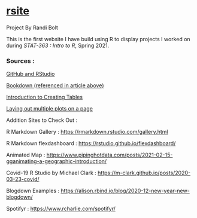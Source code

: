 # [rsite](https://rbolt13.github.io/rsite)
Project By Randi Bolt

This is the first website I have build using R to display projects I worked on during _STAT-363 : Intro to R_, Spring 2021. 

### Sources : 

[GitHub and RStudio](https://resources.github.com/whitepapers/github-and-rstudio/)

[Bookdown (referenced in article above)](https://bookdown.org/yihui/rmarkdown/rmarkdown-site.html)

[Introduction to Creating Tables](https://gt.rstudio.com/articles/intro-creating-gt-tables.html)

[Laying out multiple plots on a page](https://cran.r-project.org/web/packages/egg/vignettes/Ecosystem.html)

Addition Sites to Check Out : 

R Markdown Gallery : https://rmarkdown.rstudio.com/gallery.html 

R Markdown flexdashboard : https://rstudio.github.io/flexdashboard/

Animated Map : https://www.pipinghotdata.com/posts/2021-02-15-gganimating-a-geographic-introduction/ 

Covid-19 R Studio by Michael Clark : https://m-clark.github.io/posts/2020-03-23-covid/ 

Blogdown Examples : https://alison.rbind.io/blog/2020-12-new-year-new-blogdown/

Spotifyr : https://www.rcharlie.com/spotifyr/ 
